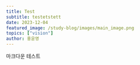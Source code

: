 ```yaml
---
title: Test
subtitle: testetstett
date: 2023-12-04
featured_image: /study-blog/images/main_image.png
topics: ["vision"]
author: 홍윤영
---
```


마크다운 테스트